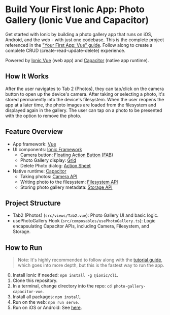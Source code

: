 # Build Your First Ionic App: Photo Gallery (Ionic Vue and Capacitor)

Get started with Ionic by building a photo gallery app that runs on iOS, Android, and the web - with just one codebase. This is the complete project referenced in the ["Your First App: Vue" guide](https://ionicframework.com/docs/vue/your-first-app). Follow along to create a complete CRUD (create-read-update-delete) experience.

Powered by [Ionic Vue](https://ionicframework.com/docs/vue/overview) (web app) and [Capacitor](https://capacitorjs.com) (native app runtime).

## How It Works

After the user navigates to Tab 2 (Photos), they can tap/click on the camera button to open up the device's camera. After taking or selecting a photo, it's stored permanently into the device's filesystem. When the user reopens the app at a later time, the photo images are loaded from the filesystem and displayed again in the gallery. The user can tap on a photo to be presented with the option to remove the photo.

## Feature Overview
* App framework: [Vue](https://vuejs.org/)
* UI components: [Ionic Framework](https://ionicframework.com/docs/components)
  * Camera button: [Floating Action Button (FAB)](https://ionicframework.com/docs/api/fab)
  * Photo Gallery display: [Grid](https://ionicframework.com/docs/api/grid)
  * Delete Photo dialog: [Action Sheet](https://ionicframework.com/docs/api/action-sheet) 
* Native runtime: [Capacitor](https://capacitorjs.com)
  * Taking photos: [Camera API](https://capacitorjs.com/docs/apis/camera)
  * Writing photo to the filesystem: [Filesystem API](https://capacitorjs.com/docs/apis/filesystem)
  * Storing photo gallery metadata: [Storage API](https://capacitorjs.com/docs/apis/storage)

## Project Structure
* Tab2 (Photos) (`src/views/Tab2.vue`): Photo Gallery UI and basic logic.
* usePhotoGallery Hook (`src/composables/usePhotoGallery.ts`): Logic encapsulating Capacitor APIs, including Camera, Filesystem, and Storage.

## How to Run

> Note: It's highly recommended to follow along with the [tutorial guide](https://ionicframework.com/docs/vue/your-first-app), which goes into more depth, but this is the fastest way to run the app. 

0) Install Ionic if needed: `npm install -g @ionic/cli`.
1) Clone this repository.
2) In a terminal, change directory into the repo: `cd photo-gallery-capacitor-vue`.
3) Install all packages: `npm install`.
4) Run on the web: `npm run serve`.
5) Run on iOS or Android: See [here](https://ionicframework.com/docs/building/running).
